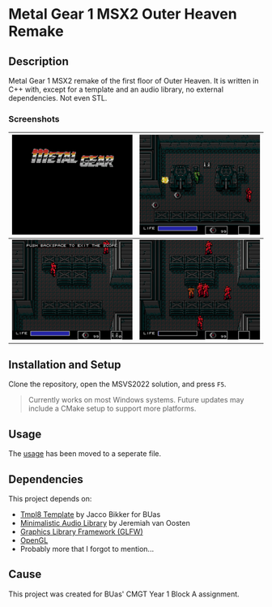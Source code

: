 # Metal Gear 1 MSX2 Outer Heaven Remake

## Description
Metal Gear 1 MSX2 remake of the first floor of Outer Heaven. It is written in C++ with, except for a template and an audio library, no external dependencies. Not even STL.

### Screenshots
| ![Opening screen](docs/screenshots/opening.png) | ![Landmine](docs/screenshots/landmine.png) |
| -------------------------------------- | ---------------------------------- |
| ![Scope](docs/screenshots/scope.png)          | ![Game Over](docs/screenshots/gameover.png) |

## Installation and Setup
Clone the repository, open the MSVS2022 solution, and press `F5`.
> Currently works on most Windows systems. Future updates may include a CMake setup to support more platforms.

## Usage
The [usage](docs/USAGE.md) has been moved to a seperate file.

## Dependencies

This project depends on:

- [Tmpl8 Template](https://github.com/jbikker/tmpl8) by Jacco Bikker for BUas
- [Minimalistic Audio Library](https://github.com/jpvanoosten/Audio) by Jeremiah van Oosten
- [Graphics Library Framework (GLFW)](https://www.glfw.org/download)
- [OpenGL](https://www.opengl.org/)
- Probably more that I forgot to mention...

## Cause
This project was created for BUas' CMGT Year 1 Block A assignment.
